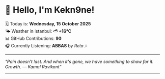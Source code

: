 # 👋 Hello, I'm Kekn9ne!

🗓️ Today is: **Wednesday, 15 October 2025**  
🌤️ Weather in Istanbul: **⛅️  +16°C**  
📊 GitHub Contributions: **90**  
🎧 Currently Listening: **ABBAS** by *Reta* 🎶

---

_"Pain doesn't last. And when it's gone, we have something to show for it. Growth. — *Kamal Ravikant*"_

---
